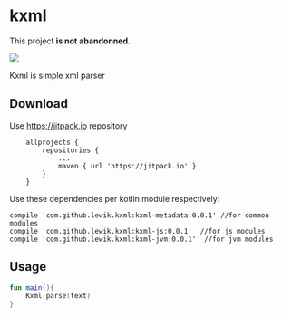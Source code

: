 # kxml

This project **is not abandonned**.

[![](https://jitpack.io/v/lewik/kxml.svg)](https://jitpack.io/#lewik/kxml)

Kxml is simple xml parser
                                      
                                      
## Download
Use https://jitpack.io repository
```
	allprojects {
		repositories {
			...
			maven { url 'https://jitpack.io' }
		}
	}
```
Use these dependencies per kotlin module respectively:
```
compile 'com.github.lewik.kxml:kxml-metadata:0.0.1' //for common modules
compile 'com.github.lewik.kxml:kxml-js:0.0.1'  //for js modules
compile 'com.github.lewik.kxml:kxml-jvm:0.0.1'  //for jvm modules
```

## Usage                                              
```kotlin
fun main(){
    Kxml.parse(text)
}
```

